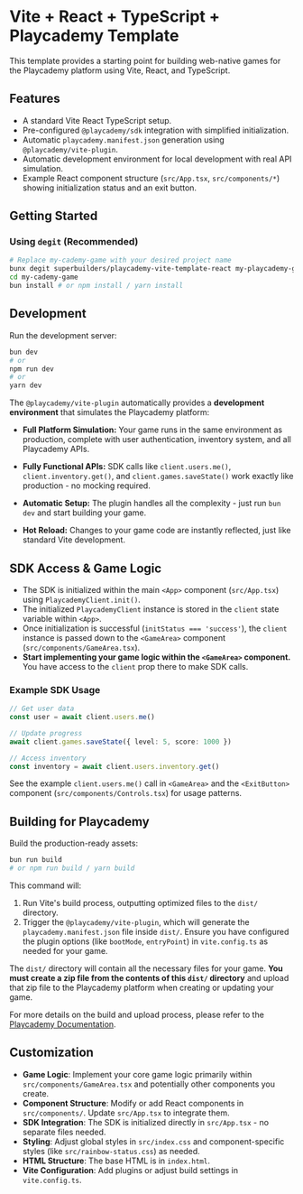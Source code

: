 # Vite + React + TypeScript + Playcademy Template

This template provides a starting point for building web-native games for the Playcademy platform using Vite, React, and TypeScript.

## Features

- A standard Vite React TypeScript setup.
- Pre-configured `@playcademy/sdk` integration with simplified initialization.
- Automatic `playcademy.manifest.json` generation using `@playcademy/vite-plugin`.
- Automatic development environment for local development with real API simulation.
- Example React component structure (`src/App.tsx`, `src/components/*`) showing initialization status and an exit button.

## Getting Started

### Using `degit` (Recommended)

```bash
# Replace my-cademy-game with your desired project name
bunx degit superbuilders/playcademy-vite-template-react my-playcademy-game
cd my-cademy-game
bun install # or npm install / yarn install
```

## Development

Run the development server:

```bash
bun dev
# or
npm run dev
# or
yarn dev
```

The `@playcademy/vite-plugin` automatically provides a **development environment** that simulates the Playcademy platform:

- **Full Platform Simulation:** Your game runs in the same environment as production, complete with user authentication, inventory system, and all Playcademy APIs.

- **Fully Functional APIs:** SDK calls like `client.users.me()`, `client.inventory.get()`, and `client.games.saveState()` work exactly like production - no mocking required.

- **Automatic Setup:** The plugin handles all the complexity - just run `bun dev` and start building your game.

- **Hot Reload:** Changes to your game code are instantly reflected, just like standard Vite development.

## SDK Access & Game Logic

- The SDK is initialized within the main `<App>` component (`src/App.tsx`) using `PlaycademyClient.init()`.
- The initialized `PlaycademyClient` instance is stored in the `client` state variable within `<App>`.
- Once initialization is successful (`initStatus === 'success'`), the `client` instance is passed down to the `<GameArea>` component (`src/components/GameArea.tsx`).
- **Start implementing your game logic within the `<GameArea>` component.** You have access to the `client` prop there to make SDK calls.

### Example SDK Usage

```typescript
// Get user data
const user = await client.users.me()

// Update progress
await client.games.saveState({ level: 5, score: 1000 })

// Access inventory
const inventory = await client.users.inventory.get()
```

See the example `client.users.me()` call in `<GameArea>` and the `<ExitButton>` component (`src/components/Controls.tsx`) for usage patterns.

## Building for Playcademy

Build the production-ready assets:

```bash
bun run build
# or npm run build / yarn build
```

This command will:

1. Run Vite's build process, outputting optimized files to the `dist/` directory.
2. Trigger the `@playcademy/vite-plugin`, which will generate the `playcademy.manifest.json` file inside `dist/`. Ensure you have configured the plugin options (like `bootMode`, `entryPoint`) in `vite.config.ts` as needed for your game.

The `dist/` directory will contain all the necessary files for your game. **You must create a zip file from the contents of this `dist/` directory** and upload that zip file to the Playcademy platform when creating or updating your game.

For more details on the build and upload process, please refer to the [Playcademy Documentation](https://docs.playcademy.net).

## Customization

- **Game Logic**: Implement your core game logic primarily within `src/components/GameArea.tsx` and potentially other components you create.
- **Component Structure**: Modify or add React components in `src/components/`. Update `src/App.tsx` to integrate them.
- **SDK Integration**: The SDK is initialized directly in `src/App.tsx` - no separate files needed.
- **Styling**: Adjust global styles in `src/index.css` and component-specific styles (like `src/rainbow-status.css`) as needed.
- **HTML Structure**: The base HTML is in `index.html`.
- **Vite Configuration**: Add plugins or adjust build settings in `vite.config.ts`.
